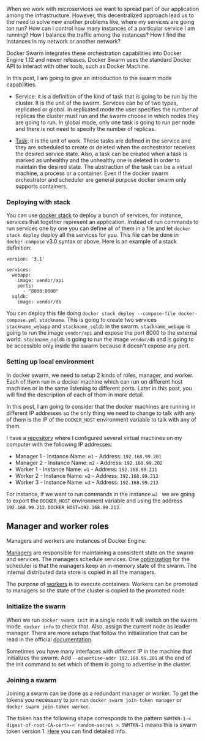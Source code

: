 When we work with microservices we want to spread part of our application among the infrastructure. However, this decentralized approach lead us to the need to solve new another problems like, where my services are going ton run? How can I control how many instances of a particular service I am running? How I balance the traffic among the instances? How I find the instances in my network or another network?

Docker Swarm integrates these orchestration capabilities into Docker Engine 1.12 and newer releases. Docker Swarm uses the standard Docker API to interact with other tools, such as Docker Machine.

In this post, I am going to give an introduction to the swarm mode capabilities.


- Service: it is a definition of the kind of task that is going to be run by the cluster. It is the unit of the swarm. Services can be of two types, replicated or global. In replicated mode the user specifies the number of replicas the cluster must run and the swarm choose in which nodes they are going to run. In global mode, only one task is going to run per node and there is not need to specify the number of replicas.

- [Task](https://docs.docker.com/engine/swarm/how-swarm-mode-works/services/#tasks-and-scheduling): it is the unit of work. These tasks are defined in the service and they are scheduled to create or deleted when the orchestrator receives the desired service state. Also, a task can be created when a task is marked as unhealthy and the unhealthy one is deleted in order to maintain the desired state. The abstraction of the task can be a virtual machine, a process or a container. Even if the docker swarm orchestrator and scheduler are general purpose docker swarm only supports containers.

### Deploying with stack
You can use [docker stack](https://docs.docker.com/engine/swarm/stack-deploy/#deploy-the-stack-to-the-swarm) to deploy a bunch of services, for instance, services that together represent an application. Instead of run commands to run services one by one you can define all of them in a file and let `docker stack deploy` deploy all the services for you.
This file can be done in `docker-compose` v3.0 syntax or above. Here is an example of a stack definition:

```
version: '3.1'

services:
  webapp:
    image: vendor/api
    ports:
      - "8000:8000"
  sqldb:
    image: vendor/db
```

You can deploy this file doing `docker stack deploy --compose-file docker-compose.yml stackname`. This is going to create two services `stackname_webapp` and `stackname_sqldb` in the swarm. `stackname_webapp` is going to run the image `vendor/api` and expose the port 8000 to the external world. `stackname_sqldb` is going to run the image `vendor/db` and is going to be accessible only inside the swarm because it doesn't expose any port.


### Setting up local environment

In docker swarm, we need to setup 2 kinds of roles, manager, and worker. Each of them run in a docker machine which can run on different host machines or in the same listening to different ports. Later in this post, you will find the description of each of them in more detail.

In this post, I am going to consider that the docker machines are running in different IP addresses so the only thing we need to change to talk with any of them is the IP of the `DOCKER_HOST` environment variable to talk with any of them.

I have a [repository](https://github.com/charlyraffellini/docker-swarm-poc) where I configured several virtual machines on my computer with the following IP addresses:

- Manager 1 - Instance Name: `m1` - Address: `192.168.99.201`
- Manager 2 - Instance Name: `m2` - Address: `192.168.99.202`
- Worker 1 - Instance Name: `w1` - Address: `192.168.99.211`
- Worker 2 - Instance Name: `w2` - Address: `192.168.99.212`
- Worker 3 - Instance Name: `w3` - Address: `192.168.99.213`

For instance, if we want to run commands in the instance `w2 ` we are going to export the `DOCKER_HOST` environment variable and using the address `192.168.99.212`. `DOCKER_HOST=192.168.99.212`.


## Manager and worker roles

Managers and workers are instances of Docker Engine.

[Managers](https://docs.docker.com/engine/swarm/how-swarm-mode-works/nodes/#manager-nodes) are responsible for maintaining a consistent state on the swarm and services. The managers schedule services. One [optimization](https://blog.docker.com/2016/07/docker-built-in-orchestration-ready-for-production-docker-1-12-goes-ga/) for the scheduler is that the managers keep an in-memory state of the swarm. The internal distributed data store is copied in all the managers.

The purpose of [workers](https://docs.docker.com/engine/swarm/how-swarm-mode-works/nodes/#worker-nodes) is to execute containers. Workers can be promoted to managers so the state of the cluster is copied to the promoted node.


### Initialize the swarm

When we run `docker swarm init` in a single node it will switch on the swarm mode. `docker info` to check that. Also, assign the current node as leader manager. There are more setups that follow the initialization that can be read in the official [documentation](https://docs.docker.com/engine/swarm/swarm-mode/#create-a-swarm).

Sometimes you have many interfaces with different IP in the machine that initializes the swarm. Add `--advertise-addr 192.168.99.201` at the end of the init command to set which of them is going to advertise in the cluster.

### Joining a swarm

Joining a swarm can be done as a redundant manager or worker. To get the tokens you necessary to join run `docker swarm join-token manager` or `docker swarm join-token worker`.

The token has the following shape corresponds to the pattern `SWMTKN-1-< digest-of-root-CA-cert>-< random-secret >`. `SWMTKN-1` means this is swarm token version 1. [Here](https://github.com/docker/labs/tree/master/security/swarm#step-2-add-a-new-manager) you can find detailed info.


